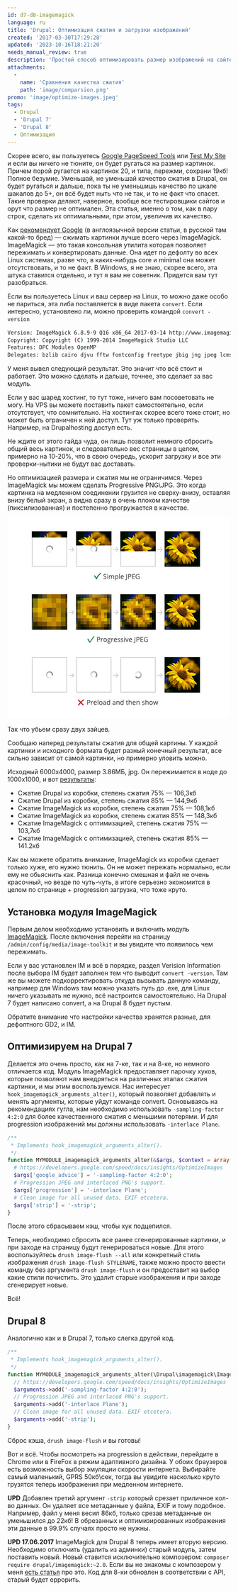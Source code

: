 ```yaml
---
id: d7-d8-imagemagick
language: ru
title: 'Drupal: Оптимизация сжатия и загрузки изображений'
created: '2017-03-30T17:29:28'
updated: '2023-10-16T18:21:20'
needs_manual_review: true
description: 'Простой способ оптимизировать размер изображений на сайте, при этом, при меньшей потере качества. Способ, который рекомендует Google и, соответственно, использует для проверки сжатия картинок в своих иснтрументах типа Google PageSpeed Tools, Test My Site.'
attachments:
  -
    name: 'Сравнения качества сжатия'
    path: 'image/comparsion.png'
promo: 'image/optimize-images.jpeg'
tags:
  - Drupal
  - 'Drupal 7'
  - 'Drupal 8'
  - Оптимизация
---
```


Скорее всего, вы пользуетесь [Google PageSpeed Tools](https://developers.google.com/speed/pagespeed/) или [Test My Site](https://testmysite.thinkwithgoogle.com/) и если вы ничего не тюните, он будет ругаться на размер картинок. Причем порой ругается на картинок 20, и типа, пережми, сохрани 19кб! Полное безумие. Уменьшай, не уменьшай качество сжатия в Drupal, он будет ругаться и дальше, пока ты не уменьшишь качество по шкале шакалов до 5+, он всё будет ныть что не так, и то не факт что спасет. Такие проверки делают, наверное, вообще все тестировщики сайтов и орут что размер не оптимален. Эта статья, именно о том, как в пару строк, сделать их оптимальными, при этом, увеличив их качество.

Как [рекомендует Google](https://developers.google.com/speed/docs/insights/OptimizeImages) (в англоязычной версии статьи, в русской там какой-то бред) — сжимать картинки лучше всего через ImageMagick. ImageMagick — это такая консольная утилита которая позволяет пережимать и конвертировать данные. Она идет по дефолту во всех Linux системах, разве что, в каких-нибудь core и minimal она может отсутствовать, и то не факт. В Windows, я не знаю, скорее всего, эта штука ставится отдельно, и тут я вам не советник. Придется вам тут разобраться.

Если вы пользуетесь Linux и ваш сервер на Linux, то можно даже особо не париться, эта либа поставляется в виде пакета `convert`. Если интересно, установлено ли, можно проверить командой `convert -version`


~~~bash
Version: ImageMagick 6.8.9-9 Q16 x86_64 2017-03-14 http://www.imagemagick.org
Copyright: Copyright (C) 1999-2014 ImageMagick Studio LLC
Features: DPC Modules OpenMP
Delegates: bzlib cairo djvu fftw fontconfig freetype jbig jng jpeg lcms lqr ltdl lzma openexr pangocairo png rsvg tiff wmf x xml zlib
~~~

У меня вывел следующий результат. Это значит что всё стоит и работает. Это можно сделать и дальше, точнее, это сделает за вас модуль.

Если у вас шаред хостинг, то тут тоже, ничего вам посоветовать не могу. На VPS вы можете поставить пакет самостоятельно, если отсутствует, что сомнительно. На хостингах скорее всего тоже стоит, но может быть ограничен к ней доступ. Тут уж только проверять. Например, на Drupalhosting доступ есть.

Не ждите от этого гайда чуда, он лишь позволит немного сбросить общий весь картинок, и следовательно вес страницы в целом, примерно на 10-20%, что в свою очередь, ускорит загрузку и все эти проверки-нытики не будут вас доставать.

Но оптимизацией размера и сжатия мы не ограничимся. Через ImageMagick мы можем сделать Progressive PNG\JPG. Это когда картинка на медленном соединении грузится не сверху-внизу, оставляя внизу белый экран, а видна сразу в очень плохом качестве (пиксилизованная) и постепенно прогружается в качестве.

![Progressive JPG](image/progressive-jpeg.jpg)

Так что убьем сразу двух зайцев.

Сообщаю наперед результаты сжатия для общей картины. У каждой картинки и исходного формата будет разный конечный результат, все сильно зависит от самой картинки, но примерно уловить можно.

Исходный 6000x4000, размер 3.86МБ, jpg. Он пережимается в ноде до 1000х1000, и вот [результаты](/sites/default/files/blog/attachment/2017/3/31/comparsion.png):

* Сжатие Drupal из коробки, степень сжатия 75% — 106,3кб
* Сжатие Drupal из коробки, степень сжатия 85% — 144,9кб
* Сжатие ImageMagick из коробки, степень сжатия 75% — 108,1кб
* Сжатие ImageMagick из коробки, степень сжатия 85% — 148,3кб
* Сжатие ImageMagick с оптимизацией, степень сжатия 75% — 103,7кб
* Сжатие ImageMagick с оптимизацией, степень сжатия 85% — 141.2кб

Как вы можете обратить внимание, ImageMagick из коробки сделает только хуже, его нужно тюнить. Он не может пережать нормально, если ему не обьяснить как. Разница конечно смешная и файл не очень красочный, но везде по чуть-чуть, в итоге серьезно экономится в целом по странице + progression загрузка, что тоже круто.


## Установка модуля ImageMagick


Первым делом необходимо установить и включить модуль [ImageMagick](https://www.drupal.org/project/imagemagick). После включения перейти на страницу `/admin/config/media/image-toolkit` и вы увидите что появилось чем пережимать.

Если у вас установлен IM и всё в порядке, раздел Verision Information после выбора IM будет заполнен тем что выводит `convert -version`. Там же вы можете подкорректировать откуда вызывать данную команду, например для Windows там можно указать путь до .exe, для Linux ничего указывать не нужно, всё настроится самостоятельно. На Drupal 7 будет написано convert, а на Drupal 8 будет пустым.

Обратите внимание что настройки качества хранятся разные, для дефолтного GD2, и IM.


## Оптимизируем на Drupal 7


Делается это очень просто, как на 7-ке, так и на 8-ке, но немного отличается код. Модуль ImageMagick предоставляет парочку хуков, которые позволяют нам внедряться на различных этапах сжатия картинки, и мы этим воспользуемся. Нас интересует `hook_imagemagick_arguments_alter()`, который позволяет добавлять и менять аргументы, которые уйдут команде convert. Основываясь на рекомендациях гугла, нам необходимо использовать `-sampling-factor 4:2:0` для более качественного сжатия с меньшими потерями. И для progression изображений мы должны использовать `-interlace Plane`.


~~~php {"header":"MYMODULE.module"}
/**
 * Implements hook_imagemagick_arguments_alter().
 */
function MYMODULE_imagemagick_arguments_alter(&$args, $context = array()) {
  # https://developers.google.com/speed/docs/insights/OptimizeImages
  $args['google_advice'] = '-sampling-factor 4:2:0';
  # Progression JPEG and interlaced PNG's support.
  $args['progression'] = '-interlace Plane';
  # Clean image for all unused data. EXIF etcetera.
  $args['strip'] = '-strip';
}
~~~

После этого сбрасываем кэш, чтобы хук подцепился.

Теперь, необходимо сбросить все ранее сгенерированные картинки, и при заходе на страницу будут генерироваться новые. Для этого воспользуйтесь `drush image-flush --all` или конкретный стиль изображения `drush image-flush STYLENAME`, также можно просто ввести команду без аргумента `drush image-flush` и он предоставит на выбор какие стили почистить. Это удалит старые изображения и при заходе сгенерирует новые.

Всё!


## Drupal 8


Аналогично как и в Drupal 7, только слегка другой код.

~~~php {"header":"MYMODULE.module"}
/**
 * Implements hook_imagemagick_arguments_alter().
 */
function MYMODULE_imagemagick_arguments_alter(\Drupal\imagemagick\ImagemagickExecArguments $arguments, $command) {
  // https://developers.google.com/speed/docs/insights/OptimizeImages
  $arguments->add('-sampling-factor 4:2:0');
  // Progression JPEG and interlaced PNG's support.
  $arguments->add('-interlace Plane');
  // Clean image for all unused data. EXIF etcetera.
  $arguments->add('-strip');
}
~~~

Сброс кэша, `drush image-flush` и вы готовы!

Вот и всё. Чтобы посмотреть на progression в действии, перейдите в Chrome или в FireFox в режим адаптивного дизайна. У обоих браузеров есть возможность выбор эмуляции скорости интернета. Выбирайте самый маленький, GPRS 50кб\сек, тогда вы увидите насколько круто грузятся теперь изображения при медленном интернете.

**UPD** Добавлен третий аргумент `-strip` который срезает приличное кол-во данных. Он удаляет все метаданные у файла, EXIF и тому подобное. Например, файл у меня весил 86кб, только срезав метаданные он уменьшился до 22кб! В обрезанных и оптимизированных изображения эти данные в 99.9% случаях просто не нужны.

**UPD 17.06.2017** ImageMagick для Drupal 8 теперь имеет вторую версию. Необходимо отключить (удалить из админки) старый модуль, затем поставить новый. Новый ставится исключительно композером: `composer require drupal/imagemagick:~2.0`.  Если вы не знакомы с композером у меня [есть статья](/blog/130) про это. Код для 8-ки обновлен в соответствии с API, старый будет еррорить.
